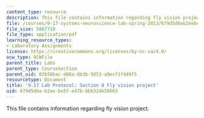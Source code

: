 ```yaml
---
content_type: resource
description: This file contains information regarding fly vision project.
file: /courses/9-17-systems-neuroscience-lab-spring-2013/679d5d6eb2eebe5fe47b6bb324b50663_MIT9_17S13_Chapter8.pdf
file_size: 5887710
file_type: application/pdf
learning_resource_types:
- Laboratory Assignments
license: https://creativecommons.org/licenses/by-nc-sa/4.0/
ocw_type: OCWFile
parent_title: Labs
parent_type: CourseSection
parent_uid: 03b56bac-d06a-8b3b-5053-a9ecf1f449f5
resourcetype: Document
title: '9.17 Lab Protocol: Section 8 Fly vision project'
uid: 679d5d6e-b2ee-be5f-e47b-6bb324b50663
---
```

This file contains information regarding fly vision project.